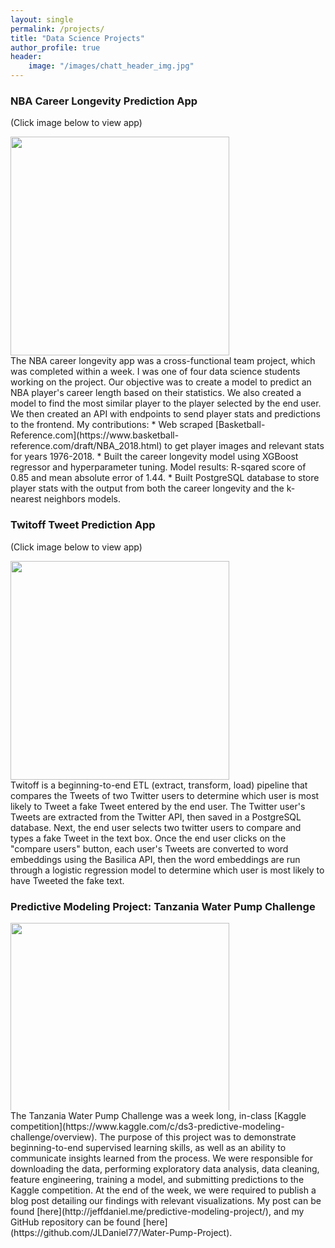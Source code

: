 ```yaml
---
layout: single
permalink: /projects/
title: "Data Science Projects"
author_profile: true
header:
    image: "/images/chatt_header_img.jpg"
---
```


### NBA Career Longevity Prediction App
(Click image below to view app)
<div style="width:350px;height:350px;overflow:hidden;" >
    <a href="https://nba-clp.netlify.com/login">
        <img src="{{ site.url }}{{ site.baseurl }}/images/nba/nba_logo.jpg" width="350px" height="auto">
    </a>
</div>
The NBA career longevity app was a cross-functional team project, which was completed within a week. I was one of four data science students working on the project. Our objective was to create a model to predict an NBA player's career length based on their statistics. We also created a model to find the most similar player to the player selected by the end user. We then created an API with endpoints to send player stats and predictions to the frontend. My contributions:
* Web scraped [Basketball-Reference.com](https://www.basketball-reference.com/draft/NBA_2018.html) to get player images and relevant stats for years 1976-2018.
* Built the career longevity model using XGBoost regressor and hyperparameter tuning. Model results: R-sqared score of 0.85 and mean absolute error of 1.44.
* Built PostgreSQL database to store player stats with the output from both the career longevity and the k-nearest neighbors models.

### Twitoff Tweet Prediction App
(Click image below to view app)
<div style="width:350px;height:350px;overflow:hidden;" >
    <a href="https://jldaniel77-twitoff.herokuapp.com/">
        <img src="{{ site.url }}{{ site.baseurl }}/images/twitoff/twitter_logo.jpg" width="350px" height="auto">
    </a>
</div>
Twitoff is a beginning-to-end ETL (extract, transform, load) pipeline that compares the Tweets of two Twitter users to determine which user is most likely to Tweet a fake Tweet entered by the end user. The Twitter user's Tweets are extracted from the Twitter API, then saved in a PostgreSQL database. Next, the end user selects two twitter users to compare and types a fake Tweet in the text box. Once the end user clicks on the "compare users" button, each user's Tweets are converted to word embeddings using the Basilica API, then the word embeddings are run through a logistic regression model to determine which user is most likely to have Tweeted the fake text.

### Predictive Modeling Project: Tanzania Water Pump Challenge
<div style="width:350px;height:300px;overflow:hidden;" >
    <img src="{{ site.url }}{{ site.baseurl }}/images/water_pump_challenge/water_pump_pic.jpg" width="350px" height="auto">
</div>
The Tanzania Water Pump Challenge was a week long, in-class [Kaggle competition](https://www.kaggle.com/c/ds3-predictive-modeling-challenge/overview). The purpose of this project was to demonstrate beginning-to-end supervised learning skills, as well as an ability to communicate insights learned from the process. We were responsible for downloading the data, performing exploratory data analysis, data cleaning, feature engineering, training a model, and submitting predictions to the Kaggle competition. At the end of the week, we were required to publish a blog post detailing our findings with relevant visualizations. My post can be found [here](http://jeffdaniel.me/predictive-modeling-project/), and my GitHub repository can be found [here](https://github.com/JLDaniel77/Water-Pump-Project).